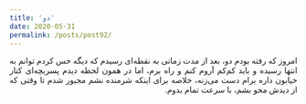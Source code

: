 ```yaml
---
title: 'دو'
date: 2020-05-31
permalink: /posts/post92/
---
```

<div align="justify" dir="rtl">

امروز که رفته بودم دو، بعد از مدت زمانی به نقطه‌ای رسیدم که دیگه حس کردم توانم به انتها رسیده و باید کم‌کم آروم کنم و راه برم، اما در همون لحظه دیدم پسربچه‌ای کنار خیابون داره برام دست می‌زنه، خلاصه برای اینکه شرمنده نشم مجبور شدم تا وقتی که از دیدش محو بشم، با سرعت تمام بدوم.

</div>
